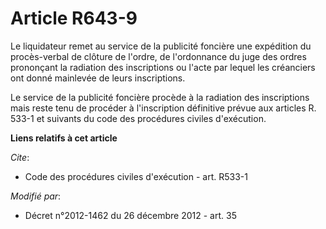 # Article R643-9

Le liquidateur remet au service de la publicité foncière une expédition du procès-verbal de clôture de l'ordre, de
l'ordonnance du juge des ordres prononçant la radiation des inscriptions ou l'acte par lequel les créanciers ont donné
mainlevée de leurs inscriptions.

Le service de la publicité foncière procède à la radiation des inscriptions mais reste tenu de procéder à l'inscription
définitive prévue aux articles R. 533-1 et suivants du code des procédures civiles d'exécution.

**Liens relatifs à cet article**

_Cite_:

  - Code des procédures civiles d'exécution - art. R533-1

_Modifié par_:

  - Décret n°2012-1462 du 26 décembre 2012 - art. 35
